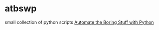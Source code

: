 # atbswp

small collection of python scripts
[Automate the Boring Stuff with Python](https://automatetheboringstuffwithpython.com)
